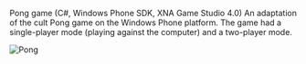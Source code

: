 Pong game (C#, Windows Phone SDK, XNA Game Studio 4.0)
An adaptation of the cult Pong game on the Windows Phone platform. The game had a single-player mode (playing against the computer) and a two-player mode.

![Pong](https://github.com/Raval7/Pong/assets/115418716/c715d389-50a3-482b-a8b1-13a98c944799)
